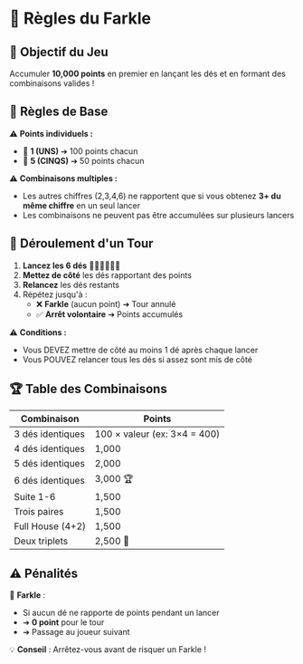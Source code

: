 # 🎲 Règles du Farkle

## 🎯 Objectif du Jeu

Accumuler **10,000 points** en premier en lançant les dés et en formant des combinaisons valides !


## 📜 Règles de Base

⚠️ **Points individuels :**
- 🎲 **1 (UNS)** ➔ 100 points chacun
- 🎲 **5 (CINQS)** ➔ 50 points chacun

⚠️ **Combinaisons multiples :**
- Les autres chiffres (2,3,4,6) ne rapportent que si vous obtenez **3+ du même chiffre** en un seul lancer
- Les combinaisons ne peuvent pas être accumulées sur plusieurs lancers


## 🔄 Déroulement d'un Tour

1. **Lancez les 6 dés** 🎲🎲🎲🎲🎲🎲
2. **Mettez de côté** les dés rapportant des points
3. **Relancez** les dés restants
4. Répétez jusqu'à :
   - ❌ **Farkle** (aucun point) ➔ Tour annulé
   - ✅ **Arrêt volontaire** ➔ Points accumulés

⚠️ **Conditions :**
- Vous DEVEZ mettre de côté au moins 1 dé après chaque lancer
- Vous POUVEZ relancer tous les dés si assez sont mis de côté


## 🏆 Table des Combinaisons

| Combinaison | Points |
|-------------|--------|
| 3 dés identiques | 100 × valeur (ex: 3×4 = 400) |
| 4 dés identiques | 1,000 |
| 5 dés identiques | 2,000 |
| 6 dés identiques | 3,000 🏆 |
| Suite 1-6 | 1,500 |
| Trois paires | 1,500 |
| Full House (4+2) | 1,500 |
| Deux triplets | 2,500 💎 |


## ⚠️ Pénalités

🔴 **Farkle** :
- Si aucun dé ne rapporte de points pendant un lancer
- ➔ **0 point** pour le tour
- ➔ Passage au joueur suivant

💡 **Conseil** : Arrêtez-vous avant de risquer un Farkle !
